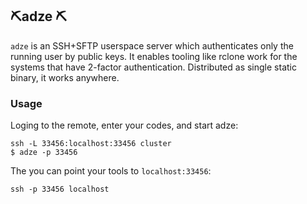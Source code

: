 ## ⛏️adze ⛏️

`adze` is an SSH+SFTP userspace server which authenticates only the running
user by public keys. It enables tooling like rclone work for the systems
that have 2-factor authentication.
Distributed as single static binary, it works anywhere.


### Usage

Loging to the remote, enter your codes, and start adze:

```shell
ssh -L 33456:localhost:33456 cluster
$ adze -p 33456
```

The you can point your tools to `localhost:33456`:
```
ssh -p 33456 localhost
```